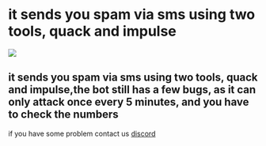 <title>bruh-bot</title>

<h1>it sends you spam via sms using two tools, quack and impulse</h1>

<img src="https://media.discordapp.net/attachments/809999884820021252/817080820132478996/unknown.png">

<h2>it sends you spam via sms using two tools, quack and impulse,the bot still has a few bugs, as it can only attack once every 5 minutes, and you have to check the numbers</h2>

if you have some problem contact us <a href="https://discord.gg/DPYXzgZQhN">discord</a>

